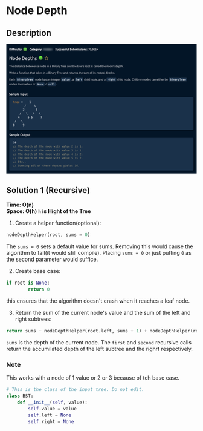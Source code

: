 # Node Depth

## Description

![description](./desc.png)

## Solution 1 (Recursive)

**Time: O(n)** <br/>
**Space: O(h) `h` is Hight of the Tree** <br/>

1. Create a helper function(optional):

```py
nodeDepthHelper(root, sums = 0)
```

The `sums = 0` sets a default value for sums. Removing this would cause the algorithm to fail(it would still compile). Placing `sums = 0` or just putting `0` as the second parameter would suffice.

2. Create base case:

```py
if root is None:
        return 0
```

this ensures that the algorithm doesn't crash when it reaches a leaf node.

3. Return the sum of the current node's value and the sum of the left and right subtrees:

```py
return sums + nodeDepthHelper(root.left, sums + 1) + nodeDepthHelper(root.right, sums + 1)
```

`sums` is the depth of the current node. The `first` and `second` recursive calls return the accumilated depth of the left subtree and the righrt respectively. <br/>

### Note

This works with a node of 1 value or 2 or 3 because of teh base case. <br/>

```py
# This is the class of the input tree. Do not edit.
class BST:
    def __init__(self, value):
        self.value = value
        self.left = None
        self.right = None
```
